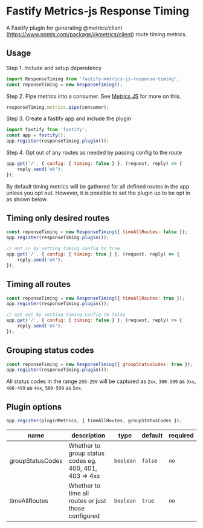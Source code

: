 # Fastify Metrics-js Response Timing

A Fastify plugin for generating @metrics/client (https://www.npmjs.com/package/@metrics/client) route timing metrics.

## Usage

Step 1. Include and setup dependency

```js
import ResponseTiming from 'fastify-metrics-js-response-timing';
const reponseTiming = new ResponseTiming();
```

Step 2. Pipe metrics into a consumer. See [Metrics JS](https://www.npmjs.com/package/@metrics/client) for more on this.

```js
responseTiming.metrics.pipe(consumer);
```

Step 3. Create a fastify app and include the plugin

```js
import fastify from 'fastify';
const app = fastify();
app.register(responseTiming.plugin());
```

Step 4. Opt out of any routes as needed by passing config to the route

```js
app.get('/', { config: { timing: false } }, (request, reply) => {
    reply.send('ok');
});
```

By default timing metrics will be gathered for all defined routes in the app unless you opt out. However, it is possible to set the plugin up to be opt in as shown below.

## Timing only desired routes

```js
const reponseTiming = new ResponseTiming({ timeAllRoutes: false });
app.register(responseTiming.plugin());

// opt in by setting timing config to true
app.get('/', { config: { timing: true } }, (request, reply) => {
    reply.send('ok');
});
```

## Timing all routes

```js
const reponseTiming = new ResponseTiming({ timeAllRoutes: true });
app.register(responseTiming.plugin());

// opt out by setting timing config to false
app.get('/', { config: { timing: false } }, (request, reply) => {
    reply.send('ok');
});
```

## Grouping status codes

```js
const reponseTiming = new ResponseTiming({ groupStatusCodes: true });
app.register(responseTiming.plugin());
```

All status codes in the range `200-299` will be captured as `2xx`, `300-399` as `3xx`, `400-499` as `4xx`, `500-599` as `5xx`.

## Plugin options

```js
app.register(pluginMetrics, { timeAllRoutes, groupStatusCodes });
```

| name             | description                                            | type      | default | required |
| ---------------- | ------------------------------------------------------ | --------- | ------- | -------- |
| groupStatusCodes | Whether to group status codes eg. 400, 401, 403 => 4xx | `boolean` | `false` | `no`     |
| timeAllRoutes    | Whether to time all routes or just those configured    | `boolean` | `true`  | `no`     |
